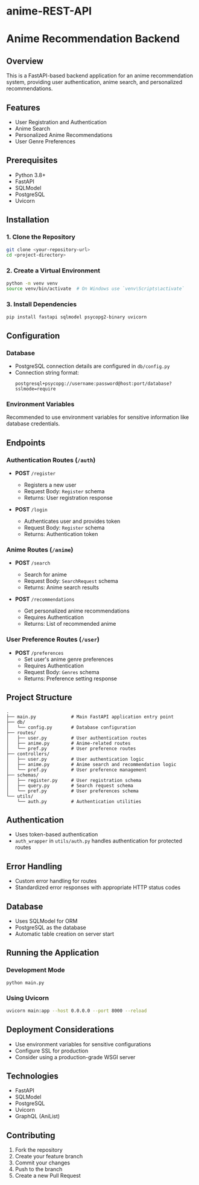 # anime-REST-API
# Anime Recommendation Backend

## Overview
This is a FastAPI-based backend application for an anime recommendation system, providing user authentication, anime search, and personalized recommendations.

## Features
- User Registration and Authentication
- Anime Search
- Personalized Anime Recommendations
- User Genre Preferences

## Prerequisites
- Python 3.8+
- FastAPI
- SQLModel
- PostgreSQL
- Uvicorn

## Installation

### 1. Clone the Repository
```bash
git clone <your-repository-url>
cd <project-directory>
```

### 2. Create a Virtual Environment
```bash
python -m venv venv
source venv/bin/activate  # On Windows use `venv\Scripts\activate`
```

### 3. Install Dependencies
```bash
pip install fastapi sqlmodel psycopg2-binary uvicorn
```

## Configuration

### Database
- PostgreSQL connection details are configured in `db/config.py`
- Connection string format: 
  ```
  postgresql+psycopg://username:password@host:port/database?sslmode=require
  ```

### Environment Variables
Recommended to use environment variables for sensitive information like database credentials.

## Endpoints

### Authentication Routes (`/auth`)
- **POST** `/register`
  - Registers a new user
  - Request Body: `Register` schema
  - Returns: User registration response

- **POST** `/login`
  - Authenticates user and provides token
  - Request Body: `Register` schema
  - Returns: Authentication token

### Anime Routes (`/anime`)
- **POST** `/search`
  - Search for anime
  - Request Body: `SearchRequest` schema
  - Returns: Anime search results

- **POST** `/recommendations`
  - Get personalized anime recommendations
  - Requires Authentication
  - Returns: List of recommended anime

### User Preference Routes (`/user`)
- **POST** `/preferences`
  - Set user's anime genre preferences
  - Requires Authentication
  - Request Body: `Genres` schema
  - Returns: Preference setting response

## Project Structure
```
.
├── main.py             # Main FastAPI application entry point
├── db/
│   └── config.py       # Database configuration
├── routes/
│   ├── user.py         # User authentication routes
│   ├── anime.py        # Anime-related routes
│   └── pref.py         # User preference routes
├── controllers/
│   ├── user.py         # User authentication logic
│   ├── anime.py        # Anime search and recommendation logic
│   └── pref.py         # User preference management
├── schemas/
│   ├── register.py     # User registration schema
│   ├── query.py        # Search request schema
│   └── pref.py         # User preferences schema
└── utils/
    └── auth.py         # Authentication utilities
```

## Authentication
- Uses token-based authentication
- `auth_wrapper` in `utils/auth.py` handles authentication for protected routes

## Error Handling
- Custom error handling for routes
- Standardized error responses with appropriate HTTP status codes

## Database
- Uses SQLModel for ORM
- PostgreSQL as the database
- Automatic table creation on server start

## Running the Application

### Development Mode
```bash
python main.py
```

### Using Uvicorn
```bash
uvicorn main:app --host 0.0.0.0 --port 8000 --reload
```

## Deployment Considerations
- Use environment variables for sensitive configurations
- Configure SSL for production
- Consider using a production-grade WSGI server

## Technologies
- FastAPI
- SQLModel
- PostgreSQL
- Uvicorn
- GraphQL (AniList)

## Contributing
1. Fork the repository
2. Create your feature branch
3. Commit your changes
4. Push to the branch
5. Create a new Pull Request



